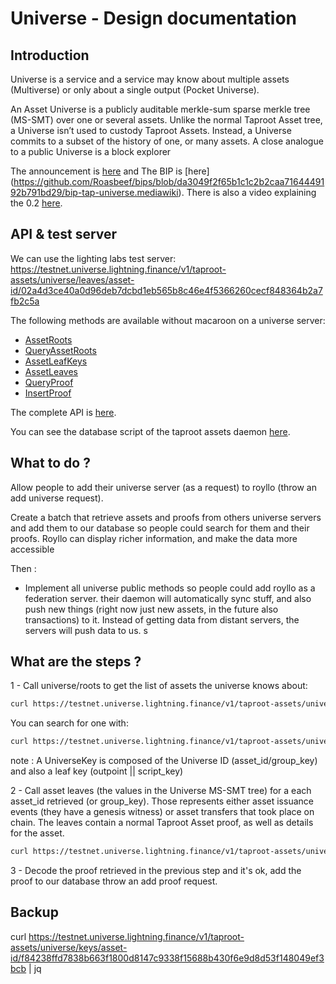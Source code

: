 # Universe - Design documentation

## Introduction

Universe is a service and a service may know about multiple assets (Multiverse) or only about a single output (Pocket
Universe).

An Asset Universe is a publicly auditable merkle-sum sparse merkle tree (MS-SMT) over one or several assets. Unlike the
normal Taproot Asset tree, a Universe isn’t used to custody Taproot Assets. Instead, a Universe commits to a subset of
the history of one, or many assets. A close analogue to a public Universe is a block explorer

The announcement is [here](https://lightning.engineering/posts/2023-05-16-taproot-assets-v0.2/) and The BIP is [here]
(https://github.com/Roasbeef/bips/blob/da3049f2f65b1c1c2b2caa7164449192b791bd29/bip-tap-universe.mediawiki). There is
also a video explaining the 0.2 [here](https://www.youtube.com/watch?v=8Qi7VOvKe5o&feature=youtu.be).

## API & test server

We can use the lighting labs test server:
https://testnet.universe.lightning.finance/v1/taproot-assets/universe/leaves/asset-id/02a4d3ce40a0d96deb7dcbd1eb565b8c46e4f5366260cecf848364b2a7fb2c5a

The following methods are available without macaroon on a universe server:

- [AssetRoots](https://lightning.engineering/api-docs/api/taproot-assets/universe/asset-roots)
- [QueryAssetRoots](https://lightning.engineering/api-docs/api/taproot-assets/universe/query-asset-roots)
- [AssetLeafKeys](https://lightning.engineering/api-docs/api/taproot-assets/universe/asset-leaf-keys)
- [AssetLeaves](https://lightning.engineering/api-docs/api/taproot-assets/universe/asset-leaves)
- [QueryProof](https://lightning.engineering/api-docs/api/taproot-assets/universe/query-proof)
- [InsertProof](https://lightning.engineering/api-docs/api/taproot-assets/universe/insert-proof)

The complete API is [here](https://lightning.engineering/api-docs/category/universe-service/index.html).

You can see the database script of the taproot assets
daemon [here](https://github.com/lightninglabs/taproot-assets/blob/main/tapdb/sqlc/migrations/000007_universe.up.sql).

## What to do ?

Allow people to add their universe server (as a request) to royllo (throw an add universe request).

Create a batch that retrieve assets and proofs from others universe servers and add them to our database so people
could search for them and their proofs. Royllo can display richer information, and make the data more accessible

Then :

- Implement all universe public methods so people could add royllo as a federation server. their daemon will
  automatically sync stuff, and also push new things (right now just new assets, in the future also transactions) to
  it. Instead of getting data from distant servers, the servers will push data to us.
  s

## What are the steps ?

1 - Call universe/roots to get the list of assets the universe knows about:

```bash
curl https://testnet.universe.lightning.finance/v1/taproot-assets/universe/roots | jq
```

You can search for one with:

```bash
curl https://testnet.universe.lightning.finance/v1/taproot-assets/universe/roots/asset-id/f84238ffd7838b663f1800d8147c9338f15688b430f6e9d8d53f148049ef3bcb | jq`
```

note : A UniverseKey is composed of the Universe ID (asset_id/group_key) and also a leaf key (outpoint || script_key)

2 - Call asset leaves (the values in the Universe MS-SMT tree) for a each asset_id retrieved (or group_key). Those
represents either asset issuance events (they have a genesis witness) or asset transfers that took place on chain. The
leaves contain a normal Taproot Asset proof, as well as details for the asset.

```bash
curl https://testnet.universe.lightning.finance/v1/taproot-assets/universe/leaves/asset-id/f84238ffd7838b663f1800d8147c9338f15688b430f6e9d8d53f148049ef3bcb |jq
```

3 - Decode the proof retrieved in the previous step and it's ok, add the proof to our database throw an add proof
request.

## Backup

curl https://testnet.universe.lightning.finance/v1/taproot-assets/universe/keys/asset-id/f84238ffd7838b663f1800d8147c9338f15688b430f6e9d8d53f148049ef3bcb |
jq


